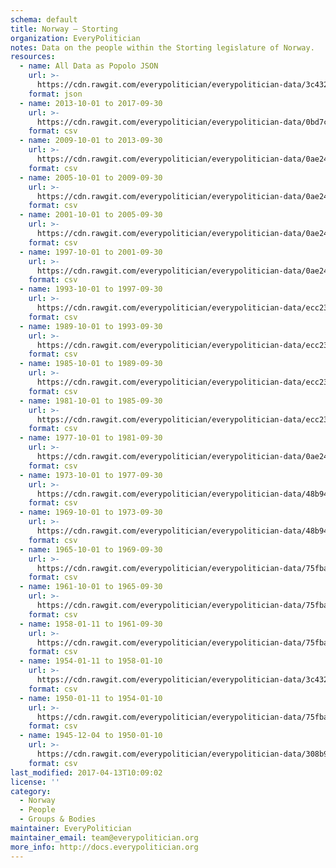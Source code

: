 ```yaml
---
schema: default
title: Norway — Storting
organization: EveryPolitician
notes: Data on the people within the Storting legislature of Norway.
resources:
  - name: All Data as Popolo JSON
    url: >-
      https://cdn.rawgit.com/everypolitician/everypolitician-data/3c432b27d86c5f8f327aecec8f738244e9bf3e75/data/Norway/Storting/ep-popolo-v1.0.json
    format: json
  - name: 2013-10-01 to 2017-09-30
    url: >-
      https://cdn.rawgit.com/everypolitician/everypolitician-data/0bd7cf2037bdae91520bd08026890ea486a96837/data/Norway/Storting/term-2013-2017.csv
    format: csv
  - name: 2009-10-01 to 2013-09-30
    url: >-
      https://cdn.rawgit.com/everypolitician/everypolitician-data/0ae241bde7592b08f0100d780990c57e42c43951/data/Norway/Storting/term-2009-2013.csv
    format: csv
  - name: 2005-10-01 to 2009-09-30
    url: >-
      https://cdn.rawgit.com/everypolitician/everypolitician-data/0ae241bde7592b08f0100d780990c57e42c43951/data/Norway/Storting/term-2005-2009.csv
    format: csv
  - name: 2001-10-01 to 2005-09-30
    url: >-
      https://cdn.rawgit.com/everypolitician/everypolitician-data/0ae241bde7592b08f0100d780990c57e42c43951/data/Norway/Storting/term-2001-2005.csv
    format: csv
  - name: 1997-10-01 to 2001-09-30
    url: >-
      https://cdn.rawgit.com/everypolitician/everypolitician-data/0ae241bde7592b08f0100d780990c57e42c43951/data/Norway/Storting/term-1997-2001.csv
    format: csv
  - name: 1993-10-01 to 1997-09-30
    url: >-
      https://cdn.rawgit.com/everypolitician/everypolitician-data/ecc23f878650a724ea5f9e33c60e9cd73c4cf236/data/Norway/Storting/term-1993-97.csv
    format: csv
  - name: 1989-10-01 to 1993-09-30
    url: >-
      https://cdn.rawgit.com/everypolitician/everypolitician-data/ecc23f878650a724ea5f9e33c60e9cd73c4cf236/data/Norway/Storting/term-1989-93.csv
    format: csv
  - name: 1985-10-01 to 1989-09-30
    url: >-
      https://cdn.rawgit.com/everypolitician/everypolitician-data/ecc23f878650a724ea5f9e33c60e9cd73c4cf236/data/Norway/Storting/term-1985-89.csv
    format: csv
  - name: 1981-10-01 to 1985-09-30
    url: >-
      https://cdn.rawgit.com/everypolitician/everypolitician-data/ecc23f878650a724ea5f9e33c60e9cd73c4cf236/data/Norway/Storting/term-1981-85.csv
    format: csv
  - name: 1977-10-01 to 1981-09-30
    url: >-
      https://cdn.rawgit.com/everypolitician/everypolitician-data/0ae241bde7592b08f0100d780990c57e42c43951/data/Norway/Storting/term-1977-81.csv
    format: csv
  - name: 1973-10-01 to 1977-09-30
    url: >-
      https://cdn.rawgit.com/everypolitician/everypolitician-data/48b945b012c4f25ceb26624556166395ae19693e/data/Norway/Storting/term-1973-77.csv
    format: csv
  - name: 1969-10-01 to 1973-09-30
    url: >-
      https://cdn.rawgit.com/everypolitician/everypolitician-data/48b945b012c4f25ceb26624556166395ae19693e/data/Norway/Storting/term-1969-73.csv
    format: csv
  - name: 1965-10-01 to 1969-09-30
    url: >-
      https://cdn.rawgit.com/everypolitician/everypolitician-data/75fbac68a39e5f20d9b24d04531c8d0996e5dc90/data/Norway/Storting/term-1965-69.csv
    format: csv
  - name: 1961-10-01 to 1965-09-30
    url: >-
      https://cdn.rawgit.com/everypolitician/everypolitician-data/75fbac68a39e5f20d9b24d04531c8d0996e5dc90/data/Norway/Storting/term-1961-65.csv
    format: csv
  - name: 1958-01-11 to 1961-09-30
    url: >-
      https://cdn.rawgit.com/everypolitician/everypolitician-data/75fbac68a39e5f20d9b24d04531c8d0996e5dc90/data/Norway/Storting/term-1958-61.csv
    format: csv
  - name: 1954-01-11 to 1958-01-10
    url: >-
      https://cdn.rawgit.com/everypolitician/everypolitician-data/3c432b27d86c5f8f327aecec8f738244e9bf3e75/data/Norway/Storting/term-1954-57.csv
    format: csv
  - name: 1950-01-11 to 1954-01-10
    url: >-
      https://cdn.rawgit.com/everypolitician/everypolitician-data/75fbac68a39e5f20d9b24d04531c8d0996e5dc90/data/Norway/Storting/term-1950-53.csv
    format: csv
  - name: 1945-12-04 to 1950-01-10
    url: >-
      https://cdn.rawgit.com/everypolitician/everypolitician-data/308b9d3f9cbf1141e402192f6c99ea4eb22dcdc5/data/Norway/Storting/term-1945-49.csv
    format: csv
last_modified: 2017-04-13T10:09:02
license: ''
category:
  - Norway
  - People
  - Groups & Bodies
maintainer: EveryPolitician
maintainer_email: team@everypolitician.org
more_info: http://docs.everypolitician.org
---
```

